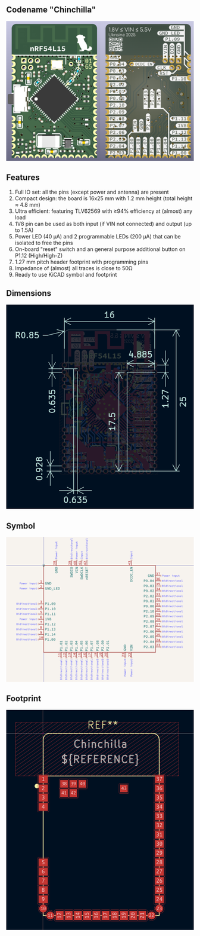 ## Codename "Chinchilla"

![3D view](./images/3d.png)

## Features

1. Full IO set: all the pins (except power and antenna) are present
2. Compact design: the board is 16x25 mm with 1.2 mm height (total height ≈ 4.8 mm)
3. Ultra efficient: featuring TLV62569 with ≥94% efficiency at (almost) any load
4. 1V8 pin can be used as both input (if VIN not connected) and output (up to 1.5A)
5. Power LED (40 µA) and 2 programmable LEDs (200 µA) that can be isolated to free the pins
6. On-board "reset" switch and an general purpose additional button on P1.12 (High/High-Z)
7. 1.27 mm pitch header footprint with programming pins
8. Impedance of (almost) all traces is close to 50Ω
9. Ready to use KiCAD symbol and footprint

## Dimensions

![Dimensions](./images/dimensions.png)

## Symbol

![Symbol](./images/symbol.png)

## Footprint

![Footprint](./images/footprint.png)
